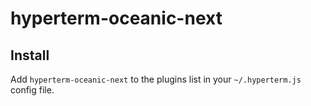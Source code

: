# hyperterm-oceanic-next


## Install

Add `hyperterm-oceanic-next` to the plugins list in your `~/.hyperterm.js` config file.


